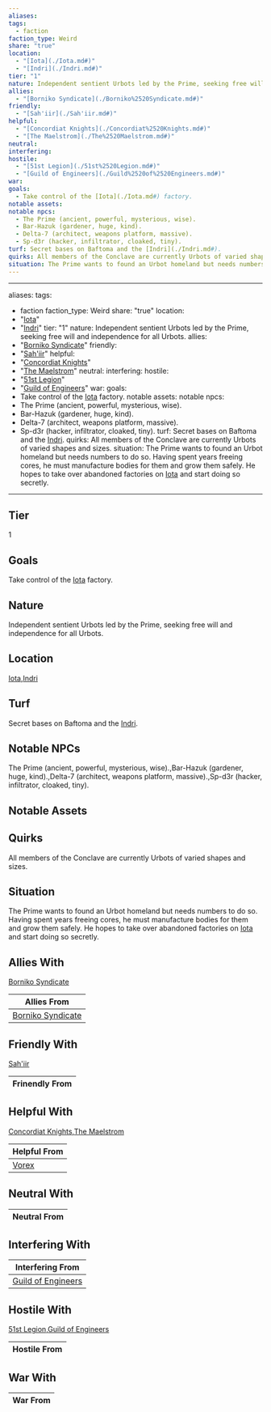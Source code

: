 ```yaml
---
aliases: 
tags:
  - faction
faction_type: Weird
share: "true"
location:
  - "[Iota](./Iota.md#)"
  - "[Indri](./Indri.md#)"
tier: "1"
nature: Independent sentient Urbots led by the Prime, seeking free will and independence for all Urbots.
allies:
  - "[Borniko Syndicate](./Borniko%2520Syndicate.md#)"
friendly:
  - "[Sah'iir](./Sah'iir.md#)"
helpful:
  - "[Concordiat Knights](./Concordiat%2520Knights.md#)"
  - "[The Maelstrom](./The%2520Maelstrom.md#)"
neutral: 
interfering: 
hostile:
  - "[51st Legion](./51st%2520Legion.md#)"
  - "[Guild of Engineers](./Guild%2520of%2520Engineers.md#)"
war: 
goals:
  - Take control of the [Iota](./Iota.md#) factory.
notable assets: 
notable npcs:
  - The Prime (ancient, powerful, mysterious, wise).
  - Bar-Hazuk (gardener, huge, kind).
  - Delta-7 (architect, weapons platform, massive).
  - Sp-d3r (hacker, infiltrator, cloaked, tiny).
turf: Secret bases on Baftoma and the [Indri](./Indri.md#).
quirks: All members of the Conclave are currently Urbots of varied shapes and sizes.
situation: The Prime wants to found an Urbot homeland but needs numbers to do so. Having spent years freeing cores, he must manufacture bodies for them and grow them safely. He hopes to take over abandoned factories on [Iota](./Iota.md#) and start doing so secretly.
---
```

---
aliases:
tags:
  - faction
faction_type: Weird
share: "true"
location:
  - "[Iota](./Iota.md#)"
  - "[Indri](./Indri.md#)"
tier: "1"
nature: Independent sentient Urbots led by the Prime, seeking free will and independence for all Urbots.
allies:
  - "[Borniko Syndicate](./Borniko%2520Syndicate.md#)"
friendly:
  - "[Sah'iir](./Sah'iir.md#)"
helpful:
  - "[Concordiat Knights](./Concordiat%2520Knights.md#)"
  - "[The Maelstrom](./The%2520Maelstrom.md#)"
neutral:
interfering:
hostile:
  - "[51st Legion](./51st%2520Legion.md#)"
  - "[Guild of Engineers](./Guild%2520of%2520Engineers.md#)"
war:
goals:
  - Take control of the [Iota](./Iota.md#) factory.
notable assets:
notable npcs:
  - The Prime (ancient, powerful, mysterious, wise).
  - Bar-Hazuk (gardener, huge, kind).
  - Delta-7 (architect, weapons platform, massive).
  - Sp-d3r (hacker, infiltrator, cloaked, tiny).
turf: Secret bases on Baftoma and the [Indri](./Indri.md#).
quirks: All members of the Conclave are currently Urbots of varied shapes and sizes.
situation: The Prime wants to found an Urbot homeland but needs numbers to do so. Having spent years freeing cores, he must manufacture bodies for them and grow them safely. He hopes to take over abandoned factories on [Iota](./Iota.md#) and start doing so secretly.
---
## Tier

1

## Goals

Take control of the [Iota](Procyon/Iota/Iota.md) factory.

## Nature

Independent sentient Urbots led by the Prime, seeking free will and independence for all Urbots.

## Location

[Iota](./Iota.md.md#.md#.md#.md#.md#.md#),[Indri](./Indri.md.md#.md#.md#.md#)

## Turf

Secret bases on Baftoma and the [Indri](Procyon/Iota/Indri.md).

## Notable NPCs

The Prime (ancient, powerful, mysterious, wise).,Bar-Hazuk (gardener, huge, kind).,Delta-7 (architect, weapons platform, massive).,Sp-d3r (hacker, infiltrator, cloaked, tiny).

## Notable Assets



## Quirks

All members of the Conclave are currently Urbots of varied shapes and sizes.

## Situation

The Prime wants to found an Urbot homeland but needs numbers to do so. Having spent years freeing cores, he must manufacture bodies for them and grow them safely. He hopes to take over abandoned factories on [Iota](Procyon/Iota/Iota.md) and start doing so secretly.

## Allies With

[Borniko Syndicate](./Borniko%2520Syndicate.md.md#.md#)

| Allies From                                          |
| ---------------------------------------------------- |
| [Borniko Syndicate](./Borniko%2520Syndicate.md.md#.md#) |


## Friendly With

[Sah'iir](./Sah'iir.md.md#.md#)

| Frinendly From |
| -------------- |


## Helpful With

[Concordiat Knights](./Concordiat%2520Knights.md.md#.md#),[The Maelstrom](./The%2520Maelstrom.md.md#.md#)

| Helpful From                 |
| ---------------------------- |
| [Vorex](./Vorex.md) |


## Neutral With




| Neutral From |
| ------------ |



## Interfering With




| Interfering From                                       |
| ------------------------------------------------------ |
| [Guild of Engineers](./Guild%2520of%2520Engineers.md.md#.md#) |



## Hostile With

[51st Legion](./51st%2520Legion.md.md#.md#),[Guild of Engineers](./Guild%2520of%2520Engineers.md.md#.md#)


| Hostile From |
| ------------ |



## War With



| War From |
| -------- |

